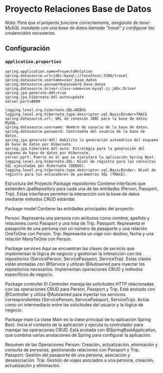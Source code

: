 # Proyecto Relaciones Base de Datos

*Nota: Para que el proyecto funcione correctamente, asegúrate de tener MySQL instalado con una base de datos llamada "travel" y configurar las credenciales necesarias.*

## Configuración

### `application.properties`

```properties
spring.application.name=ProyectoRelation
spring.datasource.url=jdbc:mysql://localhost:3306/travel
spring.datasource.username=user_base_datos
spring.datasource.password=password_base_datos
spring.datasource.driver-class-name=com.mysql.cj.jdbc.Driver
spring.jpa.generate-ddl=true
spring.jpa.hibernate.ddl-auto=update
server.port=8080

logging.level.org.hibernate.SQL=DEBUG
logging.level.org.hibernate.type.descriptor.sql.BasicBinder=TRACE
spring.datasource.url: URL de conexión JDBC para la base de datos MySQL.
spring.datasource.username: Nombre de usuario de la base de datos.
spring.datasource.password: Contraseña del usuario de la base de datos.
spring.jpa.generate-ddl: Habilita la generación automática del esquema de base de datos por Hibernate.
spring.jpa.hibernate.ddl-auto: Estrategia para la generación del esquema de base de datos por Hibernate.
server.port: Puerto en el que se ejecutará la aplicación Spring Boot.
logging.level.org.hibernate.SQL: Nivel de registro para las consultas SQL ejecutadas por Hibernate (DEBUG).
logging.level.org.hibernate.type.descriptor.sql.BasicBinder: Nivel de registro para los enlazadores de parámetros SQL (TRACE).

```
Estructura del Proyecto
Package repositories
Contiene interfaces que extienden JpaRepository para cada una de las entidades (Person, Passport, Trip). Estas interfaces permiten la interacción con la base de datos mediante métodos CRUD estándar.

Package model
Contiene las entidades principales del proyecto:

Person: Representa una persona con atributos como nombre, apellido y relaciones como Passport y una lista de Trip.
Passport: Representa el pasaporte de una persona con un número de pasaporte y una relación OneToOne con Person.
Trip: Representa un viaje con destino, fecha y una relación ManyToOne con Person.

Package services
Aquí se encuentran las clases de servicio que implementan la lógica de negocio y gestionan la interacción con los repositorios (ServicePerson, ServicePassport, ServiceTrip). Estas clases están anotadas con @Service y utilizan @Autowired para inyectar los repositorios necesarios. Implementan operaciones CRUD y métodos específicos de negocio.

Package controller
El Controller maneja las solicitudes HTTP relacionadas con las operaciones CRUD para Person, Passport y Trip. Está anotado con @Controller y utiliza @Autowired para inyectar los servicios correspondientes (ServicePerson, ServicePassport, ServiceTrip). Actúa como un intermediario entre las solicitudes del usuario y la lógica de negocio.

Package main
La clase Main es la clase principal de tu aplicación Spring Boot. Inicia el contexto de la aplicación y ejecuta tu controlador para manejar las operaciones CRUD. Está anotada con @SpringBootApplication, que combina varias anotaciones de Spring para configurar la aplicación.

Resumen de las Operaciones
Person: Creación, actualización, eliminación y consulta de personas, gestionando relaciones con Passport y Trip.
Passport: Gestión del pasaporte de una persona, asociación y desasociación.
Trip: Gestión de viajes asociados a una persona, creación, actualización y eliminación.
